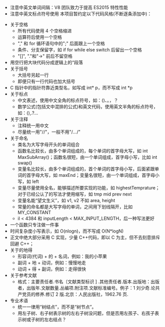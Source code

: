 ﻿- 注意中英文单词间隔：V8 团队致力于提高 ES2015 特性性能
- 注意中英文标点符号使用
  本项目暂约定以下代码风格(不断逐条添加中)：

* 关于空格
  - 所有代码使用 4 个空格缩进
  - 运算符后使用一个空格
  - "," 和 for 循环语句中的";" 后面跟上一个空格
  - 条件、分支保留字，如 if for while else switch 后留出一个空格
  - "[]", "."和"->" 前后不留空格
* 用空行把大块代码分成逻辑上的“段落
* 关于括号
  - 大括号另起一行
  - 即便只有一行代码也加大括号
* C 指针中的指针符靠近类型名，如写成 int* p，而不写成 int *p
* 关于标点
  - 中文表述，使用中文全角的标点符号，如：()、。，？
  - 数学公式(包括文中混排的公式)和英文代码，使用英文半角的标点符号，如：(),.?…
* 关于注释
  - 注释统一用中文
  - 尽量统一用"//"，一般不用"/_..._/"
* 关于命名
  - 类名为大写字母开头的单词组合
  - 函数名比较长，由多个单词组成的，每个单词的首字母大写，如 int MaxSubArray()；函数名很短，由一个单词组成，首字母小写，比如 int swap()
  - 变量名比较长，由多个单词组成的，首个单词的首字母小写，后面紧跟单词的首字母大写，如 maxEnd；变量名很短，由一个单词组成，首字母小写，如 left
  - 变量尽量使用全名，能够描述所要实现的功能，如 highestTemprature；对于已经公认了的写法才使用缩写，如 tmp mid prev next
  - 变量名能“望文生义”，如 v1, v2 不如 area, height
  - 常量的命名都是大写字母的单词，之间用下划线隔开，比如 MY_CONSTANT
  - il < 4384 和 inputLength < MAX_INPUT_LENGTH，后一种写法更好
* 一个函数只专注做一件事
* 时间复杂度小写表示，如 O(nlogn)，而不写成 O(N\*logN)
* 正文中绝大部分采用 C 实现，少量 C++代码，即以 C 为主，但不去刻意排斥回避 C++；
* 关于的地得
  - 形容词(代词) + 的 + 名词，例如：我的小苹果
  - 副词 + 地 + 动词，例如：慢慢地走
  - 动词 + 得 + 副词，例如：走得很快
* 关于参考文献
  - 格式：主要责任者.书名〔文献类型标识 ] .其他责任者.版本.出版地：出版者，出版年.文献数量.丛编项.附注项.文献标准编号。例子：1 刘少奇.论共产党员的修养.修订 2 版.北京：人民出版社，1962.76 页.
* 专业术语
  - 统一一律用“树结点”，而不是“树节点”。
  - 用左子树、右子树表示树的左右子树没问题，但是否用左孩子、右孩子表示树或子树的左右结点？
